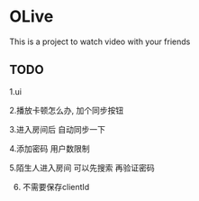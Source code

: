 # OLive

This is a project to watch video with your friends

## TODO

1.ui

2.播放卡顿怎么办, 加个同步按钮

3.进入房间后 自动同步一下

4.添加密码 用户数限制

5.陌生人进入房间 可以先搜索 再验证密码

6. 不需要保存clientId
